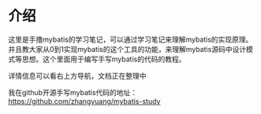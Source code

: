 # 介绍
这里是手撸mybatis的学习笔记，可以通过学习笔记来理解mybatis的实现原理。并且教大家从0到1实现mybatis的这个工具的功能，来理解mybatis源码中设计模式等思想。这个里面用于编写手写mybatis的代码的教程。

详情信息可以看右上方导航，文档正在整理中

我在github开源手写mybatis代码的地址：https://github.com/zhangyuang/mybatis-study